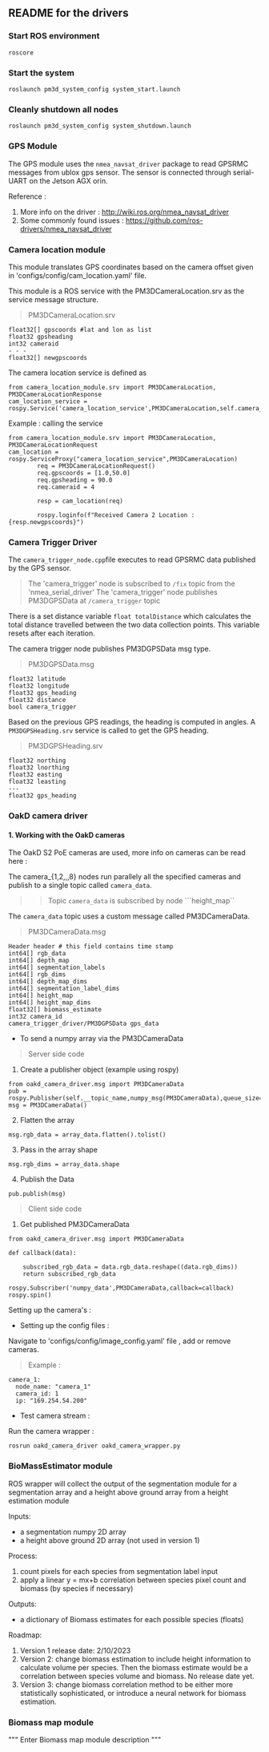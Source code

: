 ## README for the drivers

### Start ROS environment

```
roscore
```
### Start the system 

```
roslaunch pm3d_system_config system_start.launch
```

### Cleanly shutdown all nodes

```
roslaunch pm3d_system_config system_shutdown.launch
```

### GPS Module 

The GPS module uses the ```nmea_navsat_driver``` package to read GPSRMC messages from ublox gps sensor. The sensor is connected through serial-UART on the Jetson AGX orin.

Reference :
1. More info on the driver : http://wiki.ros.org/nmea_navsat_driver
2. Some commonly found issues : https://github.com/ros-drivers/nmea_navsat_driver

### Camera location module

This module translates GPS coordinates based on the camera offset given in 'configs/config/cam_location.yaml' file.

This module is a ROS service with the PM3DCameraLocation.srv as the service message structure. 

> PM3DCameraLocation.srv 
```
float32[] gpscoords #lat and lon as list 
float32 gpsheading 
int32 cameraid
- - - 
float32[] newgpscoords 
```
The camera location service is defined as 

```
from camera_location_module.srv import PM3DCameraLocation, PM3DCameraLocationResponse
cam_location_service = rospy.Service('camera_location_service',PM3DCameraLocation,self.camera_location_callback)
```

Example : calling the service 

```
from camera_location_module.srv import PM3DCameraLocation, PM3DCameraLocationRequest
cam_location = rospy.ServiceProxy("camera_location_service",PM3DCameraLocation)
        req = PM3DCameraLocationRequest()
        req.gpscoords = [1.0,50.0]
        req.gpsheading = 90.0
        req.cameraid = 4
        
        resp = cam_location(req)
        
        rospy.loginfo(f"Received Camera 2 Location : {resp.newgpscoords}")
```

### Camera Trigger Driver

The ```camera_trigger_node.cpp```file executes to read GPSRMC data published by the GPS sensor.

> The 'camera_trigger' node is subscribed to ``` /fix ``` topic from the 'nmea_serial_driver'
> The 'camera_trigger' node publishes PM3DGPSData at ``` /camera_trigger ``` topic 

There is a set distance variable ``` float totalDistance ``` which calculates the total distance travelled between the two data collection points. This variable resets after each iteration.

The camera trigger node publishes PM3DGPSData msg type.

> PM3DGPSData.msg
```
float32 latitude
float32 longitude
float32 gps_heading
float32 distance 
bool camera_trigger
```
Based on the previous GPS readings, the heading is computed in angles. A ```PM3DGPSHeading.srv``` service is called to get the GPS heading. 

> PM3DGPSHeading.srv
```
float32 northing
float32 lnorthing
float32 easting
float32 leasting
---
float32 gps_heading
```
### OakD camera driver

#### 1. Working with the OakD cameras

The OakD S2 PoE cameras are used, more info on cameras can be read here : 

The camera_{1,2,,,8} nodes run parallely all the specified cameras and publish to a single topic called ```camera_data```. 
>> Topic ```camera_data``` is subscribed by node ```height_map``

The ```camera_data``` topic uses a custom message called PM3DCameraData.

> PM3DCameraData.msg
```
Header header # this field contains time stamp 
int64[] rgb_data
int64[] depth_map
int64[] segmentation_labels
int64[] rgb_dims
int64[] depth_map_dims
int64[] segmentation_label_dims
int64[] height_map
int64[] height_map_dims
float32[] biomass_estimate
int32 camera_id
camera_trigger_driver/PM3DGPSData gps_data
```

- To send a numpy array via the PM3DCameraData

> Server side code
1. Create a publisher object (example using rospy)

```
from oakd_camera_driver.msg import PM3DCameraData
pub = rospy.Publisher(self.__topic_name,numpy_msg(PM3DCameraData),queue_size=10)
msg = PM3DCameraData()
```

2. Flatten the array 
```
msg.rgb_data = array_data.flatten().tolist()
```
3. Pass in the array shape
```
msg.rgb_dims = array_data.shape
```
4. Publish the Data
```
pub.publish(msg)
```

> Client side code 

1. Get published PM3DCameraData
```
from oakd_camera_driver.msg import PM3DCameraData

def callback(data):

    subscribed_rgb_data = data.rgb_data.reshape((data.rgb_dims))
    return subscribed_rgb_data

rospy.Subscriber('numpy_data',PM3DCameraData,callback=callback)
rospy.spin()
```
Setting up the camera's :


- Setting up the config files :

Navigate to 'configs/config/image_config.yaml' file , add or remove cameras.

> Example :
```
camera_1:
  node_name: "camera_1"
  camera_id: 1
  ip: "169.254.54.200"
```
- Test camera stream :

Run the camera wrapper :

```
rosrun oakd_camera_driver oakd_camera_wrapper.py
```

### BioMassEstimator module
ROS wrapper will collect the output of the segmentation module for a segmentation array and a height above ground array from a height estimation module

Inputs:
- a segmentation numpy 2D array
- a height above ground 2D array (not used in version 1)

Process:
1. count pixels for each species from segmentation label input
2. apply a linear y = mx+b correlation between species pixel count and biomass (by species if necessary)

Outputs:
- a dictionary of Biomass estimates for each possible species (floats)

Roadmap:
1. Version 1 release date: 2/10/2023
2. Version 2: change biomass estimation to include height information to calculate volume per species. Then the biomass estimate would be a correlation between species volume and biomass. No release date yet.
3. Version 3: change biomass correlation method to be either more statistically sophisticated, or introduce a neural network for biomass estimation.


### Biomass map module

"""
    Enter Biomass map module description
"""

